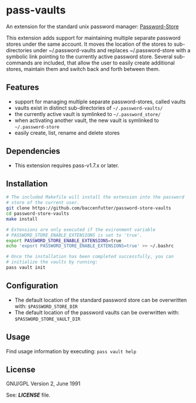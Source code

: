 # pass-vaults

An extension for the standard unix password manager:
[Password-Store](https://git.zx2c4.com/password-store)

This extension adds support for maintaining multiple separate password stores
under the same account.
It moves the location of the stores to sub-directories under ~/.password-vaults
and replaces ~/.password-store with a symbolic link pointing to the currently
active password store.
Several sub-commands are included, that allow the user to easily create
additional stores, maintain them and switch back and forth between them.

## Features

- support for managing multiple separate password-stores, called vaults
- vaults exist in distinct sub-directories of `~/.password-vaults/`
- the currently active vault is symlinked to `~/.password_store/`
- when activating another vault, the new vault is symlinked to
  `~/.password-store`
- easily create, list, rename and delete stores

## Dependencies

- This extension requires pass-v1.7.x or later.

## Installation

```bash
# The included Makefile will install the extension into the password
# store of the current user.
git clone https://github.com/baccenfutter/password-store-vaults
cd password-store-vaults
make install

# Extensions are only executed if the evironment variable
# PASSWORD_STORE_ENABLE_EXTENSIONS is set to 'true'.
export PASSWORD_STORE_ENABLE_EXTENSIONS=true
echo 'export PASSWORD_STORE_ENABLE_EXTENSIONS=true' >> ~/.bashrc

# Once the installation has been completed successfully, you can
# initialize the vaults by running:
pass vault init
```

## Configuration

- The default location of the standard password store can be overwritten with:
  `$PASSWORD_STORE_DIR`
- The default location of the password vaults can be overwritten with:
  `$PASSWORD_STORE_VAULT_DIR`

## Usage

Find usage information by executing: `pass vault help`

## License

GNU/GPL Version 2, June 1991

See: ***LICENSE*** file.
